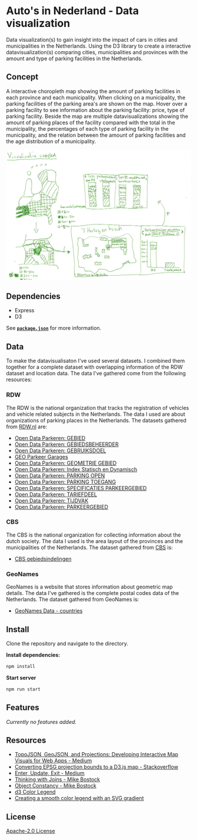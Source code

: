 # Auto's in Nederland - Data visualization

Data visualization(s) to gain insight into the impact of cars in cities and municipalities in the Netherlands. Using the D3 library to create a interactive datavisualization(s) comparing cities, municipalities and provinces with the amount and type of parking facilities in the Netherlands.

## Concept

A interactive choropleth map showing the amount of parking facilities in each province and each municipality. When clicking on a municipality, the parking facilities of the parking area's are shown on the map. Hover over a parking facility to see information about the parking facility: price, type of parking facility. Beside the map are multiple datavisualizations showing the amount of parking places of the facility compared with the total in the municipality, the percentages of each type of parking facility in the municipality, and the relation between the amount of parking facilities and the age distribution of a municipality.

![Complete sketch of the datavisualization of parking places in the Netherlands](wiki/visualisation-complete.jpg)

## Dependencies

* Express
* D3

See [**`package.json`**](package.json) for more information.

## Data

To make the datavisualisaton I've used several datasets. I combined them together for a complete dataset with overlapping information of the RDW dataset and location data. The data I've gathered come from the following resources:

### RDW

The RDW is the national organization that tracks the registration of vehicles and vehicle related subjects in the Netherlands. The data I used are about organizations of parking places in the Netherlands. The datasets gathered from [RDW.nl](https://opendata.rdw.nl/) are:

* [Open Data Parkeren: GEBIED](https://opendata.rdw.nl/Parkeren/Open-Data-Parkeren-GEBIED/adw6-9hsg)
* [Open Data Parkeren: GEBIEDSBEHEERDER](https://opendata.rdw.nl/Parkeren/Open-Data-Parkeren-GEBIEDSBEHEERDER/2uc2-nnv3)
* [Open Data Parkeren: GEBRUIKSDOEL](https://opendata.rdw.nl/Parkeren/Open-Data-Parkeren-GEBRUIKSDOEL/qidm-7mkf)
* [GEO Parkeer Garages](https://opendata.rdw.nl/Parkeren/GEO-Parkeer-Garages/t5pc-eb34)
* [Open Data Parkeren: GEOMETRIE GEBIED](https://opendata.rdw.nl/Parkeren/Open-Data-Parkeren-GEOMETRIE-GEBIED/nsk3-v9n7)
* [Open Data Parkeren: Index Statisch en Dynamisch](https://opendata.rdw.nl/Parkeren/Open-Data-Parkeren-Index-Statisch-en-Dynamisch/f6v7-gjpa)
* [Open Data Parkeren: PARKING OPEN](https://opendata.rdw.nl/Parkeren/Open-Data-Parkeren-PARKING-OPEN/figd-gux7)
* [Open Data Parkeren: PARKING TOEGANG](https://opendata.rdw.nl/Parkeren/Open-Data-Parkeren-PARKING-TOEGANG/edv8-qiyg)
* [Open Data Parkeren: SPECIFICATIES PARKEERGEBIED](https://opendata.rdw.nl/Parkeren/Open-Data-Parkeren-SPECIFICATIES-PARKEERGEBIED/b3us-f26s)
* [Open Data Parkeren: TARIEFDEEL](https://opendata.rdw.nl/Parkeren/Open-Data-Parkeren-TARIEFDEEL/534e-5vdg)
* [Open Data Parkeren: TIJDVAK](https://opendata.rdw.nl/Parkeren/Open-Data-Parkeren-TIJDVAK/ixf8-gtwq)
* [Open Data Parkeren: PARKEERGEBIED](https://opendata.rdw.nl/Parkeren/Open-Data-Parkeren-PARKEERGEBIED/mz4f-59fw)

### CBS

The CBS is the national organization for collecting information about the dutch society. The data I used is the area layout of the provinces and the municipalities of the Netherlands. The dataset gathered from [CBS](https://www.cbs.nl/) is:

* [CBS gebiedsindelingen](https://www.cbs.nl/nl-nl/dossier/nederland-regionaal/geografische-data/cbs-gebiedsindelingen)

### GeoNames

GeoNames is a website that stores information about geometric map details. The data I've gathered is the complete postal codes data of the Netherlands. The dataset gathered from GeoNames is:

* [GeoNames Data - countries](https://download.geonames.org/export/zip/)

## Install

Clone the repository and navigate to the directory.

**Install dependencies:**

```bash
npm install
```

**Start server**

```bash
npm run start
```

## Features

*Currently no features added.*

## Resources

* [TopoJSON, GeoJSON, and Projections: Developing Interactive Map Visuals for Web Apps - Medium](https://medium.com/better-programming/topojson-geojson-and-projections-developing-interactive-map-visuals-for-web-apps-79e2d50abb19)
* [Converting EPSG projection bounds to a D3.js map - Stackoverflow](https://stackoverflow.com/questions/42259132/converting-epsg-projection-bounds-to-a-d3-js-map)
* [Enter, Update, Exit - Medium](https://medium.com/@c_behrens/enter-update-exit-6cafc6014c36)
* [Thinking with Joins - Mike Bostock](https://bost.ocks.org/mike/join/)
* [Object Constancy - Mike Bostock](https://bost.ocks.org/mike/constancy/)
* [d3 Color Legend](https://observablehq.com/@d3/color-legend)
* [Creating a smooth color legend with an SVG gradient](https://www.visualcinnamon.com/2016/05/smooth-color-legend-d3-svg-gradient)

## License

[Apache-2.0 License](LICENSE)
